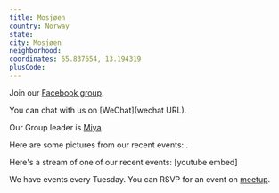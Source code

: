 ```yaml
---
title: Mosjøen
country: Norway
state: 
city: Mosjøen
neighborhood: 
coordinates: 65.837654, 13.194319
plusCode:
---
```

Join our [Facebook group](https://www.facebook.com/groups/1566653710294242).

You can chat with us on [WeChat](wechat URL).

Our Group leader is [Miya](freecodecamp.org/miya)

Here are some pictures from our recent events:
![]().

Here's a stream of one of our recent events:
[youtube embed]

We have events every Tuesday. You can RSVP for an event on [meetup](meetupurl).
